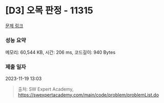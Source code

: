 # [D3] 오목 판정 - 11315 

[문제 링크](https://swexpertacademy.com/main/code/problem/problemDetail.do?contestProbId=AXaSUPYqPYMDFASQ) 

### 성능 요약

메모리: 60,544 KB, 시간: 206 ms, 코드길이: 940 Bytes

### 제출 일자

2023-11-19 13:03



> 출처: SW Expert Academy, https://swexpertacademy.com/main/code/problem/problemList.do